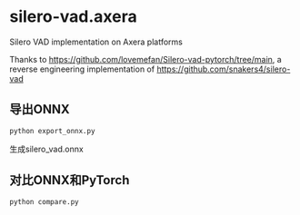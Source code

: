 # silero-vad.axera
Silero VAD implementation on Axera platforms

Thanks to https://github.com/lovemefan/Silero-vad-pytorch/tree/main, a reverse engineering implementation of https://github.com/snakers4/silero-vad


## 导出ONNX
```
python export_onnx.py
```
生成silero_vad.onnx

## 对比ONNX和PyTorch
```
python compare.py
```